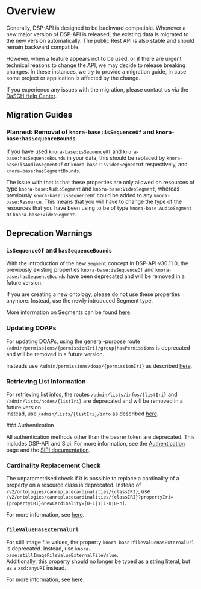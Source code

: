 # Overview

Generally, DSP-API is designed to be backward compatible.
Whenever a new major version of DSP-API is released,
the existing data is migrated to the new version automatically.
The public Rest API is also stable and should remain backward compatible.

However, when a feature appears not to be used,
or if there are urgent technical reasons to change the API,
we may decide to release breaking changes.
In these instances, we try to provide a migration guide,
in case some project or application is affected by the change.

If you experience any issues with the migration,
please contact us via the [DaSCH Help Center](https://www.dasch.swiss/help-center).

## Migration Guides

<!--- 
For the following list, I propose the structure `vXX to vYY: Title` 
or if the version is not yet known: `Planned: Title`
--->

### Planned: Removal of `knora-base:isSequenceOf` and `knora-base:hasSequenceBounds`

If you have used `knora-base:isSequenceOf` and `knora-base:hasSequenceBounds` in your data,
this should be replaced by `knora-base:isAudioSegmentOf` or `knora-base:isVideoSegmentOf` respectively,
and `knora-base:hasSegmentBounds`.

The issue with that is that these properties are only allowed
on resources of type `knora-base:AudioSegment` and `knora-base:VideoSegment`,
whereas previously `knora-base:isSequenceOf` could be added to any `knora-base:Resource`.
This means that you will have to change the type of the resources that you have been using
to be of type `knora-base:AudioSegment` or `knora-base:VideoSegment`.

## Deprecation Warnings

<!---
These items should be removed, once the feature has been removed from the codebase.
Then, only the migration guides should be kept.
--->

### `isSequenceOf` and `hasSequenceBounds`

With the introduction of the new `Segment` concept in DSP-API v30.11.0,
the previously existing properties `knora-base:isSequenceOf` and `knora-base:hasSequenceBounds`
have been deprecated and will be removed in a future version.

If you are creating a new ontology,
please do not use these properties anymore.
Instead, use the newly introduced Segment type.

More information on Segments can be found [here](../02-dsp-ontologies/knora-base.md#segment).

### Updating DOAPs

For updating DOAPs, using the general-purpose route `/admin/permissions/{permissionIri}/group|hasPermissions`
is deprecated and will be removed in a future version.

Insteads use `/admin/permissions/doap/{permissionIri}`
as described [here](../03-endpoints/api-admin/permissions.md#updating-an-existing-default-object-access-permission).

### Retrieving List Information

For retrieving list infos, the routes `/admin/lists/infos/{listIri}` and `/admin/lists/nodes/{listIri}`
are deprecated and will be removed in a future version.  
Instead, use `/admin/lists/{listIri}/info` 
as described [here](../03-endpoints/api-admin/lists.md#get-list-info). 

### Authentication

All authentication methods other than the bearer token are deprecated.
This includes DSP-API and Sipi.
For more information, see the [Authentication](../03-endpoints/api-v2/authentication.md) page
and the [SIPI documentation](../06-sipi/sipi-and-dsp-api.md#authentication-of-users-with-sipi).

### Cardinality Replacement Check

The unparametrised check if it is possible to replace a cardinality of a property on a resource class is deprecated.
Instead of `/v2/ontologies/canreplacecardinalities/{classIRI}`,
use `/v2/ontologies/canreplacecardinalities/{classIRI}?propertyIri={propertyIRI}&newCardinality=[0-1|1|1-n|0-n]`.

For more information, see [here](../03-endpoints/api-v2/ontology-information/#pre-update-checks).

### `fileValueHasExternalUrl`

For still image file values, the property `knora-base:fileValueHasExternalUrl` is deprecated.
Instead, use `knora-base:stillImageFileValueExternalFileValue`.  
Additionally, this property should no longer be typed as a string literal,
but as a `xsd:anyURI` instead.

For more information, see [here](../03-endpoints/api-v2/editing-values.md#images-stored-in-an-external-iiif-server).

